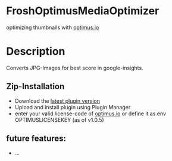 # FroshOptimusMediaOptimizer
optimizing thumbnails with [optimus.io](https://optimus.io/)

# Description

Converts JPG-Images for best score in google-insights.

## Zip-Installation

* Download the [latest plugin version](https://github.com/FriendsOfShopware/FroshOptimusMediaOptimizer/releases/latest/)
* Upload and install plugin using Plugin Manager
* enter your valid license-code of [optimus.io](https://optimus.io/)
    or define it as env OPTIMUSLICENSEKEY (as of v1.0.5)

## future features:
* ...